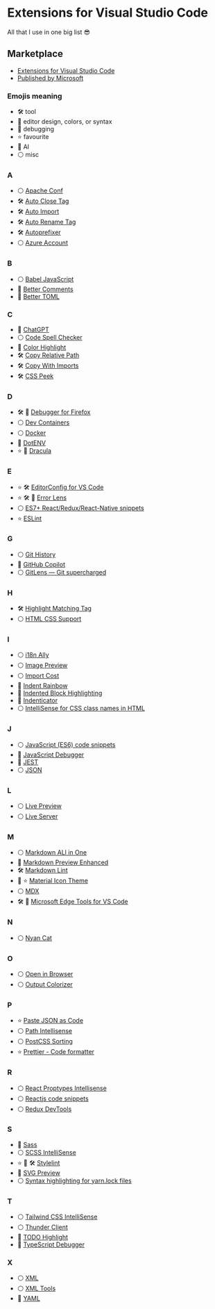 # Extensions for Visual Studio Code

All that I use in one big list 😎

## Marketplace

- [Extensions for Visual Studio Code](https://marketplace.visualstudio.com/VSCode)
- [Published by Microsoft](https://marketplace.visualstudio.com/publishers/Microsoft)

### Emojis meaning

- 🛠️ tool
- 🌈 editor design, colors, or syntax
- 🐛 debugging
- ⭐ favourite
- 🤖 AI
- ⚪ misc

### A

- ⚪ [Apache Conf](https://marketplace.visualstudio.com/items?itemName=mrmlnc.vscode-apache)
- 🛠️ [Auto Close Tag](https://marketplace.visualstudio.com/items?itemName=formulahendry.auto-close-tag)
- 🛠️ [Auto Import](https://marketplace.visualstudio.com/items?itemName=steoates.autoimport)
- 🛠️ [Auto Rename Tag](https://marketplace.visualstudio.com/items?itemName=formulahendry.auto-rename-tag)
- 🛠️ [Autoprefixer](https://marketplace.visualstudio.com/items?itemName=mrmlnc.vscode-autoprefixer)
- ⚪ [Azure Account](https://marketplace.visualstudio.com/items?itemName=ms-vscode.azure-account)

### B

- ⚪ [Babel JavaScript](https://marketplace.visualstudio.com/items?itemName=mgmcdermott.vscode-language-babel)
- 🌈 [Better Comments](https://marketplace.visualstudio.com/items?itemName=aaron-bond.better-comments)
- 🌈 [Better TOML](https://marketplace.visualstudio.com/items?itemName=bungcip.better-toml)

### C

- 🤖 [ChatGPT](https://marketplace.visualstudio.com/items?itemName=gencay.vscode-chatgpt)
- ⚪ [Code Spell Checker](https://marketplace.visualstudio.com/items?itemName=streetsidesoftware.code-spell-checker)
- 🌈 [Color Highlight](https://marketplace.visualstudio.com/items?itemName=naumovs.color-highlight)
- 🛠️ [Copy Relative Path](https://marketplace.visualstudio.com/items?itemName=alexdima.copy-relative-path)
- 🛠️ [Copy With Imports](https://marketplace.visualstudio.com/items?itemName=stringham.copy-with-imports)
- 🛠️ [CSS Peek](https://marketplace.visualstudio.com/items?itemName=pranaygp.vscode-css-peek)

### D

- 🛠️ 🐛 [Debugger for Firefox](https://marketplace.visualstudio.com/items?itemName=firefox-devtools.vscode-firefox-debug)
- ⚪ [Dev Containers](https://marketplace.visualstudio.com/items?itemName=ms-vscode-remote.remote-containers)
- ⚪ [Docker](https://marketplace.visualstudio.com/items?itemName=ms-azuretools.vscode-docker)
- 🌈 [DotENV](https://marketplace.visualstudio.com/items?itemName=mikestead.dotenv)
- ⭐ 🌈 [Dracula](https://marketplace.visualstudio.com/items?itemName=dracula-theme.theme-dracula)

### E

- ⭐ 🛠️ [EditorConfig for VS Code](https://marketplace.visualstudio.com/items?itemName=EditorConfig.EditorConfig)
- ⭐ 🛠️ 🐛 [Error Lens](https://marketplace.visualstudio.com/items?itemName=usernamehw.errorlens)
- ⚪ [ES7+ React/Redux/React-Native snippets](https://marketplace.visualstudio.com/items?itemName=dsznajder.es7-react-js-snippets)
- ⭐ [ESLint](https://marketplace.visualstudio.com/items?itemName=dbaeumer.vscode-eslint)

### G

- ⚪ [Git History](https://marketplace.visualstudio.com/items?itemName=donjayamanne.githistory)
- 🤖 [GitHub Copilot](https://marketplace.visualstudio.com/items?itemName=GitHub.copilot)
- ⚪ [GitLens — Git supercharged](https://marketplace.visualstudio.com/items?itemName=eamodio.gitlens)

### H

- 🛠️ [Highlight Matching Tag](https://marketplace.visualstudio.com/items?itemName=vincaslt.highlight-matching-tag)
- ⚪ [HTML CSS Support](https://marketplace.visualstudio.com/items?itemName=ecmel.vscode-html-css)

### I

- ⚪ [i18n Ally](https://marketplace.visualstudio.com/items?itemName=Lokalise.i18n-ally)
- ⚪ [Image Preview](https://marketplace.visualstudio.com/items?itemName=kisstkondoros.vscode-gutter-preview)
- ⚪ [Import Cost](https://marketplace.visualstudio.com/items?itemName=wix.vscode-import-cost)
- 🌈 [Indent Rainbow](https://marketplace.visualstudio.com/items?itemName=oderwat.indent-rainbow)
- 🌈 [Indented Block Highlighting](https://marketplace.visualstudio.com/items?itemName=byi8220.indented-block-highlighting)
- 🌈 [Indenticator](https://marketplace.visualstudio.com/items?itemName=SirTori.indenticator)
- ⚪ [IntelliSense for CSS class names in HTML](https://marketplace.visualstudio.com/items?itemName=Zignd.html-css-class-completion)

### J

- ⚪ [JavaScript (ES6) code snippets](https://marketplace.visualstudio.com/items?itemName=xabikos.JavaScriptSnippets)
- 🐛 [JavaScript Debugger](https://marketplace.visualstudio.com/items?itemName=ms-vscode.js-debug-nightly)
- 🐛 [JEST](https://marketplace.visualstudio.com/items?itemName=Orta.vscode-jest)
- ⚪ [JSON](https://marketplace.visualstudio.com/items?itemName=ZainChen.json)

### L

- ⚪ [Live Preview](https://marketplace.visualstudio.com/items?itemName=ms-vscode.live-server)
- ⚪ [Live Server](https://marketplace.visualstudio.com/items?itemName=ritwickdey.LiveServer)

### M

- ⚪ [Markdown ALl in One](https://marketplace.visualstudio.com/items?itemName=yzhang.markdown-all-in-one)
- 🌈 [Markdown Preview Enhanced](https://marketplace.visualstudio.com/items?itemName=shd101wyy.markdown-preview-enhanced)
- 🛠️ [Markdown Lint](https://marketplace.visualstudio.com/items?itemName=DavidAnson.vscode-markdownlint)
- 🌈 ⭐ [Material Icon Theme](https://marketplace.visualstudio.com/items?itemName=PKief.material-icon-theme)
- ⚪ [MDX](https://marketplace.visualstudio.com/items?itemName=unifiedjs.vscode-mdx)
- 🛠️ 🐛 [Microsoft Edge Tools for VS Code](https://marketplace.visualstudio.com/items?itemName=ms-edgedevtools.vscode-edge-devtools)

### N

- ⚪ [Nyan Cat](https://marketplace.visualstudio.com/items?itemName=zhengrenzhe.nyan-cat)

### O

- ⚪ [Open in Browser](https://marketplace.visualstudio.com/items?itemName=techer.open-in-browser)
- ⚪ [Output Colorizer](https://marketplace.visualstudio.com/items?itemName=IBM.output-colorizer)

### P

- ⭐ [Paste JSON as Code](https://marketplace.visualstudio.com/items?itemName=quicktype.quicktype)
- ⚪ [Path Intellisense](https://marketplace.visualstudio.com/items?itemName=christian-kohler.path-intellisense)
- ⚪ [PostCSS Sorting](https://marketplace.visualstudio.com/items?itemName=mrmlnc.vscode-postcss-sorting)
- ⭐ [Prettier - Code formatter](https://marketplace.visualstudio.com/items?itemName=esbenp.prettier-vscode)

### R

- ⚪ [React Proptypes Intellisense](https://marketplace.visualstudio.com/items?itemName=OfHumanBondage.react-proptypes-intellisense)
- ⚪ [Reactjs code snippets](https://marketplace.visualstudio.com/items?itemName=xabikos.ReactSnippets)
- ⚪ [Redux DevTools](https://marketplace.visualstudio.com/items?itemName=jingkaizhao.vscode-redux-devtools)

### S

- 🌈 [Sass](https://marketplace.visualstudio.com/items?itemName=Syler.sass-indented)
- ⚪ [SCSS IntelliSense](https://marketplace.visualstudio.com/items?itemName=mrmlnc.vscode-scss)
- ⭐ 🌈 🛠️ [Stylelint](https://marketplace.visualstudio.com/items?itemName=stylelint.vscode-stylelint)
- 🌈 [SVG Preview](https://marketplace.visualstudio.com/items?itemName=SimonSiefke.svg-preview)
- ⚪ [Syntax highlighting for yarn.lock files](https://marketplace.visualstudio.com/items?itemName=mariusschulz.yarn-lock-syntax)

### T

- ⚪ [Tailwind CSS IntelliSense](https://marketplace.visualstudio.com/items?itemName=bradlc.vscode-tailwindcss)
- ⚪ [Thunder Client](https://marketplace.visualstudio.com/items?itemName=rangav.vscode-thunder-client)
- 🌈 [TODO Highlight](https://marketplace.visualstudio.com/items?itemName=wayou.vscode-todo-highlight)
- 🐛 [TypeScript Debugger](https://marketplace.visualstudio.com/items?itemName=kakumei.ts-debug)

### X

- ⚪ [XML](https://marketplace.visualstudio.com/items?itemName=redhat.vscode-xml)
- ⚪ [XML Tools](https://marketplace.visualstudio.com/items?itemName=DotJoshJohnson.xml)
- 🌈 [YAML](https://marketplace.visualstudio.com/items?itemName=redhat.vscode-yaml)
